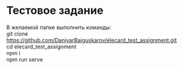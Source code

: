 # Тестовое задание
В желаемой папке выполнить команды:</br>
git clone https://github.com/DaniyarBaiguskarov/elecard_test_assignment.git</br>
cd elecard_test_assignment</br>
npm i</br>
npm run serve</br>

